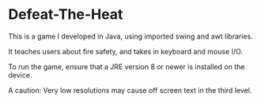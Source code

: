 # Defeat-The-Heat

This is a game I developed in Java, using imported swing and awt libraries.

It teaches users about fire safety, and takes in keyboard and mouse I/O.


To run the game, ensure that a JRE version 8 or newer is installed on the device.

A caution: Very low resolutions may cause off screen text in the third level.
